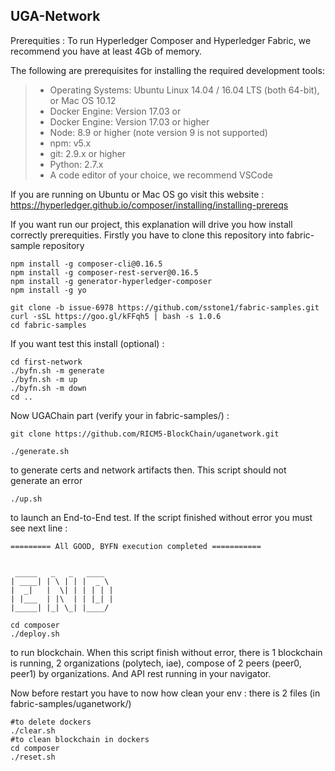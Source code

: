 ## UGA-Network
Prerequities :
To run Hyperledger Composer and Hyperledger Fabric, we recommend you have at least 4Gb of memory.

The following are prerequisites for installing the required development tools:
> * Operating Systems: Ubuntu Linux 14.04 / 16.04 LTS (both 64-bit), or Mac OS 10.12
> * Docker Engine: Version 17.03 or 
> * Docker Engine: Version 17.03 or higher
> * Node: 8.9 or higher (note version 9 is not supported)
> * npm: v5.x
> * git: 2.9.x or higher
> * Python: 2.7.x
> * A code editor of your choice, we recommend VSCode

If you are running on Ubuntu or Mac OS go visit this website : https://hyperledger.github.io/composer/installing/installing-prereqs


If you want run our project, this explanation will drive you how install correctly prerequities.
Firstly you have to clone this repository into fabric-sample repository

```
npm install -g composer-cli@0.16.5
npm install -g composer-rest-server@0.16.5
npm install -g generator-hyperledger-composer
npm install -g yo
```
```
git clone -b issue-6978 https://github.com/sstone1/fabric-samples.git
curl -sSL https://goo.gl/kFFqh5 | bash -s 1.0.6
cd fabric-samples
```
If you want test this install (optional) :
```
cd first-network
./byfn.sh -m generate
./byfn.sh -m up
./byfn.sh -m down
cd ..
```
Now UGAChain part (verify your in fabric-samples/) :
```
git clone https://github.com/RICM5-BlockChain/uganetwork.git
```

```
./generate.sh 
```
to generate certs and network artifacts then. This script should not generate an error
```
./up.sh 
```
to launch an End-to-End test. If the script finished without error you must see next line :
```
========= All GOOD, BYFN execution completed =========== 


 _____   _   _   ____   
| ____| | \ | | |  _ \  
|  _|   |  \| | | | | | 
| |___  | |\  | | |_| | 
|_____| |_| \_| |____/  

```

```
cd composer
./deploy.sh
```
to run blockchain. When this script finish without error, there is 1 blockchain is running, 2 organizations (polytech, iae), compose of 2 peers (peer0, peer1) by organizations. And API rest running in your navigator.

Now before restart you have to now how clean your env :
there is 2 files (in fabric-samples/uganetwork/)
```
#to delete dockers
./clear.sh
#to clean blockchain in dockers
cd composer
./reset.sh
```


